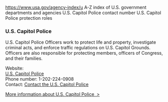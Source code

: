 

https://www.usa.gov/agency-index/u
A-Z index of U.S. government departments and agencies
U.S. Capitol Police contact number
U.S. Capitol Police protection roles

### U.S. Capitol Police

U.S. Capitol Police Officers work to protect life and property, investigate criminal acts, and enforce traffic regulations on U.S. Capitol Grounds. Officers are also responsible for protecting members, officers of Congress, and their families.

Website:  
[U.S. Capitol Police](https://www.uscp.gov/)  
Phone number: 1-202-224-0908  
Contact: [Contact the U.S. Capitol Police](https://www.uscp.gov/contact-us)

[More information about U.S. Capitol Police  >](https://www.usa.gov/agencies/u-s-capitol-police)
